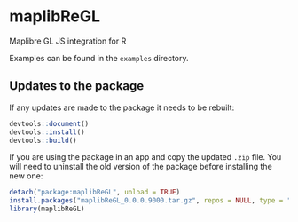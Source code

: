 # maplibReGL

Maplibre GL JS integration for R

Examples can be found in the `examples` directory.

## Updates to the package

If any updates are made to the package it needs to be rebuilt:

```r
devtools::document()
devtools::install()
devtools::build()
```

If you are using the package in an app and copy the updated `.zip` file.
You will need to uninstall the old version of the package before installing the new one:

```r
detach("package:maplibReGL", unload = TRUE)
install.packages("maplibReGL_0.0.0.9000.tar.gz", repos = NULL, type = "source")
library(maplibReGL)
```

